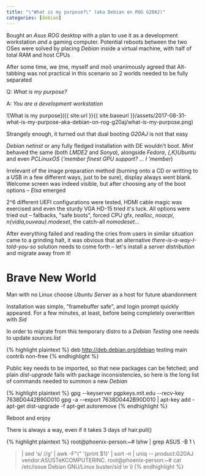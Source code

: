 ```yaml
---
title: "\"What is my purpose?\" (aka Debian on ROG G20AJ)"
categories: [debian]
---
```


Bought an _Asus ROG_ desktop with a plan to use it as a development workstation
_and_ a gaming computer. Potential reboots between the two OSes were solved by
placing _Debian_ inside a virtual machine, with half of total RAM and host CPUs

After some time, we (me, myself and _moi_) unanimously agreed that Alt-tabbing
was not practical in this scenario so 2 worlds needed to be fully separated

Q: _What is my purpose?_

A: _You are a development workstation_

![What is my purpose]({{ site.url }}{{ site.baseurl }}/assets/2017-08-31-what-is-my-purpose-aka-debian-on-rog-g20aj/what-is-my-purpose.png)

Strangely enough, it turned out that dual booting _G20AJ_ is not that easy

_Debian netinst_ or any fully fledged installation with DE wouldn't boot. _Mint_
behaved the same (both _LMDE2_ and _Sonya_), alongside _Fedora_, _{,K}Ubuntu_
and even _PCLinuxOS_ (_'member finest GPU support? ... I 'member_)

Irrelevant of the image preparation method (burning onto a CD or writting to a
USB in a few different ways, just to be sure), display always went blank.
Welcome screen was indeed visible, but after choosing any of the boot options
– _Elsa_ emerged

2^6 different UEFI configurations were tested, HDMI cable magic was exercised
and even the sturdy VGA HD-15 tried it's luck. All options were tried out
– fallbacks, "safe boots", forced CPU gfx, _realloc_, _noacpi_,
_n{vidia,ouveau}.modeset_, the catch-all _nomodeset_...

After everything failed and reading the cries from users in similar situation
came to a grinding halt, it was obvious that an alternative
_there-is-a-way-I-told-you-so_ solution needs to come forth – let's install a
_server distribution_ and migrate away from it!


# Brave New World

Man with no Linux choose _Ubuntu Server_ as a host for future abandonment

Installation was simple, "framebuffer safe", and login prompt quickly appeared.
For a few minutes, at least, before being completely overwritten with _Sid_

In order to migrate from this temporary distro to a _Debian Testing_ one needs
to update _sources.list_

{% highlight plaintext %}
deb http://deb.debian.org/debian testing main contrib non-free
{% endhighlight %}

Public key needs to be imported, so that new packages can be fetched; and plain
_dist-upgrade_ fails with package inconsistencies, so here is the long list
of commands needed to summon a new _Debian_

{% highlight plaintext %}
gpg --keyserver pgpkeys.mit.edu --recv-key 7638D0442B90D010
gpg -a --export 7638D0442B90D010 | apt-key add -
apt-get dist-upgrade -f
apt-get autoremove
{% endhighlight %}

Reboot and enjoy

There is always a way, even if it takes 3 days of hair.pull()

{% highlight plaintext %}
root@phoenix-person:~# lshw | grep ASUS -B 1 \
> | sed 's/ //g' | awk -F"(" '{print $1}' | sort -n | uniq
--
product:G20AJ
vendor:ASUSTeKCOMPUTERINC.
root@phoenix-person:~# cat /etc/issue
Debian GNU/Linux buster/sid \n \l
{% endhighlight %}

